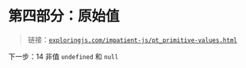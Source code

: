 # 第四部分：原始值

> 链接：[`exploringjs.com/impatient-js/pt_primitive-values.html`](https://exploringjs.com/impatient-js/pt_primitive-values.html)

下一步：14 非值 `undefined` 和 `null`
